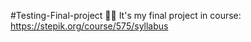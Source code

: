 #Testing-Final-project
:man_student: It's my final project in course: https://stepik.org/course/575/syllabus

